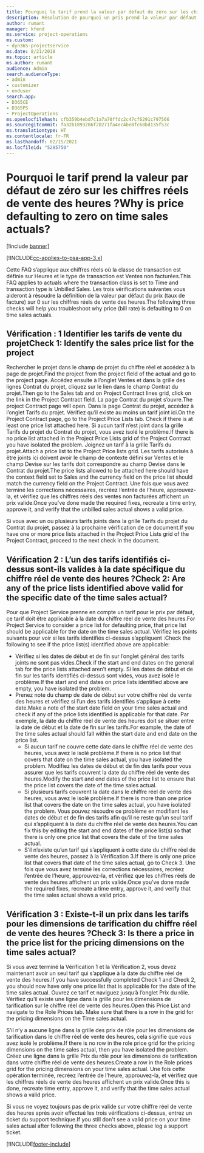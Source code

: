 ```yaml
---
title: Pourquoi le tarif prend la valeur par défaut de zéro sur les chiffres réels de vente des heures ?
description: Résolution de pourquoi un pris prend la valeur par défaut de 0 sur les chiffres réels des ventes des heures.
author: rumant
manager: kfend
ms.service: project-operations
ms.custom:
- dyn365-projectservice
ms.date: 8/21/2018
ms.topic: article
ms.author: rumant
audience: Admin
search.audienceType:
- admin
- customizer
- enduser
search.app:
- D365CE
- D365PS
- ProjectOperations
ms.openlocfilehash: cfb359b4ebd7c1a7a70ffdc2c47cf6291c797566
ms.sourcegitcommit: fa32b1893286f20271fa4ec4be8fc68bd135f53c
ms.translationtype: HT
ms.contentlocale: fr-FR
ms.lasthandoff: 02/15/2021
ms.locfileid: "5285750"
---
```

# <a name="why-is-price-defaulting-to-zero-on-time-sales-actuals"></a><span data-ttu-id="e3525-103">Pourquoi le tarif prend la valeur par défaut de zéro sur les chiffres réels de vente des heures ?</span><span class="sxs-lookup"><span data-stu-id="e3525-103">Why is price defaulting to zero on time sales actuals?</span></span>

[!include [banner](../includes/psa-now-project-operations.md)]

[!INCLUDE[cc-applies-to-psa-app-3.x](../includes/cc-applies-to-psa-app-3x.md)]

<span data-ttu-id="e3525-104">Cette FAQ s’applique aux chiffres réels où la classe de transaction est définie sur Heures et le type de transaction est Ventes non facturées.</span><span class="sxs-lookup"><span data-stu-id="e3525-104">This FAQ applies to actuals where the transaction class is set to Time and transaction type is Unbilled Sales.</span></span> <span data-ttu-id="e3525-105">Les trois vérifications suivantes vous aideront à résoudre la définition de la valeur par défaut du prix (taux de facture) sur 0 sur les chiffres réels de vente des heures.</span><span class="sxs-lookup"><span data-stu-id="e3525-105">The following three checks will help you troubleshoot why price (bill rate) is defaulting to 0 on time sales actuals.</span></span>

## <a name="check-1-identify-the-sales-price-list-for-the-project"></a><span data-ttu-id="e3525-106">Vérification : 1 Identifier les tarifs de vente du projet</span><span class="sxs-lookup"><span data-stu-id="e3525-106">Check 1: Identify the sales price list for the project</span></span>

<span data-ttu-id="e3525-107">Rechercher le projet dans le champ de projet du chiffre réel et accédez à la page de projet.</span><span class="sxs-lookup"><span data-stu-id="e3525-107">Find the project from the project field of the actual and go to the project page.</span></span> <span data-ttu-id="e3525-108">Accédez ensuite à l’onglet Ventes et dans la grille des lignes Contrat du projet, cliquez sur le lien dans le champ Contrat du projet.</span><span class="sxs-lookup"><span data-stu-id="e3525-108">Then go to the Sales tab and on Project Contract lines grid, click on the link in the Project Contract field.</span></span> <span data-ttu-id="e3525-109">La page Contrat du projet s’ouvre.</span><span class="sxs-lookup"><span data-stu-id="e3525-109">The project Contract page will open.</span></span> <span data-ttu-id="e3525-110">Dans la page Contrat du projet, accédez à l’onglet Tarifs du projet. Vérifiez qu’il existe au moins un tarif joint ici.</span><span class="sxs-lookup"><span data-stu-id="e3525-110">On the Project Contract page, go to the Project Price Lists tab. Check if there is at least one price list attached here.</span></span> <span data-ttu-id="e3525-111">Si aucun tarif n’est joint dans la grille Tarifs du projet du Contrat du projet, vous avez isolé le problème.</span><span class="sxs-lookup"><span data-stu-id="e3525-111">If there is no price list attached in the Project Price Lists grid of the Project Contract you have isolated the problem.</span></span> <span data-ttu-id="e3525-112">Joignez un tarif à la grille Tarifs du projet.</span><span class="sxs-lookup"><span data-stu-id="e3525-112">Attach a price list to the Project Price lists grid.</span></span> <span data-ttu-id="e3525-113">Les tarifs autorisés à être joints ici doivent avoir le champ de contexte défini sur Ventes et le champ Devise sur les tarifs doit correspondre au champ Devise dans le Contrat du projet.</span><span class="sxs-lookup"><span data-stu-id="e3525-113">The price lists allowed to be attached here should have the context field set to Sales and the currency field on the price list should match the currency field on the Project Contract.</span></span> <span data-ttu-id="e3525-114">Une fois que vous avez terminé les corrections nécessaires, recréez l’entrée de l’heure, approuvez-la, et vérifiez que les chiffres réels des ventes non facturées affichent un prix valide.</span><span class="sxs-lookup"><span data-stu-id="e3525-114">Once you’ve done made the required fixes, recreate a time entry, approve it, and verify that the unbilled sales actual shows a valid price.</span></span> 

<span data-ttu-id="e3525-115">Si vous avec un ou plusieurs tarifs joints dans la grille Tarifs du projet du Contrat du projet, passez à la prochaine vérification de ce document.</span><span class="sxs-lookup"><span data-stu-id="e3525-115">If you have one or more price lists attached in the Project Price Lists grid of the Project Contract, proceed to the next check in the document.</span></span>

## <a name="check-2-are-any-of-the-price-lists-identified-above-valid-for-the-specific-date-of-the-time-sales-actual"></a><span data-ttu-id="e3525-116">Vérification 2 : L’un des tarifs identifiés ci-dessus sont-ils valides à la date spécifique du chiffre réel de vente des heures ?</span><span class="sxs-lookup"><span data-stu-id="e3525-116">Check 2: Are any of the price lists identified above valid for the specific date of the time sales actual?</span></span>

<span data-ttu-id="e3525-117">Pour que Project Service prenne en compte un tarif pour le prix par défaut, ce tarif doit être applicable à la date du chiffre réel de vente des heures.</span><span class="sxs-lookup"><span data-stu-id="e3525-117">For Project Service to consider a price list for defaulting price, that price list should be applicable for the date on the time sales actual.</span></span> <span data-ttu-id="e3525-118">Vérifiez les points suivants pour voir si les tarifs identifiés ci-dessus s’appliquent :</span><span class="sxs-lookup"><span data-stu-id="e3525-118">Check the following to see if the price list(s) identified above are applicable:</span></span>
- <span data-ttu-id="e3525-119">Vérifiez si les dates de début et de fin sur l’onglet général des tarifs joints ne sont pas vides.</span><span class="sxs-lookup"><span data-stu-id="e3525-119">Check if the start and end dates on the general tab for the price lists attached aren’t empty.</span></span> <span data-ttu-id="e3525-120">Si les dates de début et de fin sur les tarifs identifiés ci-dessus sont vides, vous avez isolé le problème.</span><span class="sxs-lookup"><span data-stu-id="e3525-120">If the start and end dates on price lists identified above are empty, you have isolated the problem.</span></span> 
- <span data-ttu-id="e3525-121">Prenez note du champ de date de début sur votre chiffre réel de vente des heures et vérifiez si l’un des tarifs identifiés s’applique à cette date.</span><span class="sxs-lookup"><span data-stu-id="e3525-121">Make a note of the start date field on your time sales actual and check if any of the price lists identified is applicable for that date.</span></span> <span data-ttu-id="e3525-122">Par exemple, la date du chiffre réel de vente des heures doit se situer entre la date de début et la date de fin sur les tarifs.</span><span class="sxs-lookup"><span data-stu-id="e3525-122">For example, the date of the time sales actual should fall within the start date and end date on the price list.</span></span> 
    - <span data-ttu-id="e3525-123">Si aucun tarif ne couvre cette date dans le chiffre réel de vente des heures, vous avez le isolé problème.</span><span class="sxs-lookup"><span data-stu-id="e3525-123">If there is no price list that covers that date on the time sales actual, you have isolated the problem.</span></span> <span data-ttu-id="e3525-124">Modifiez les dates de début et de fin des tarifs pour vous assurer que les tarifs couvrent la date du chiffre réel de vente des heures.</span><span class="sxs-lookup"><span data-stu-id="e3525-124">Modify the start and end dates of the price list to ensure that the price list covers the date of the time sales actual.</span></span> 
    - <span data-ttu-id="e3525-125">Si plusieurs tarifs couvrent la date dans le chiffre réel de vente des heures, vous avez le isolé problème.</span><span class="sxs-lookup"><span data-stu-id="e3525-125">If there is more than one price list that covers the date on the time sales actual, you have isolated the problem.</span></span> <span data-ttu-id="e3525-126">Vous pouvez résoudre ce problème en modifiant les dates de début et de fin des tarifs afin qu’il ne reste qu’un seul tarif qui s’appliquent à la date du chiffre réel de vente des heures.</span><span class="sxs-lookup"><span data-stu-id="e3525-126">You can fix this by editing the start and end dates of the price list(s) so that there is only one price list that covers the date of the time sales actual.</span></span> 
    - <span data-ttu-id="e3525-127">S’il n’existe qu’un tarif qui s’appliquent à cette date du chiffre réel de vente des heures, passez à la Vérification 3.</span><span class="sxs-lookup"><span data-stu-id="e3525-127">If there is only one price list that covers that date of the time sales actual, go to Check 3.</span></span>
<span data-ttu-id="e3525-128">Une fois que vous avez terminé les corrections nécessaires, recréez l’entrée de l’heure, approuvez-la, et vérifiez que les chiffres réels de vente des heures affichent un prix valide.</span><span class="sxs-lookup"><span data-stu-id="e3525-128">Once you’ve done made the required fixes, recreate a time entry, approve it, and verify that the time sales actual shows a valid price.</span></span>

## <a name="check-3-is-there-a-price-in-the-price-list-for-the-pricing-dimensions-on-the-time-sales-actual"></a><span data-ttu-id="e3525-129">Vérification 3 : Existe-t-il un prix dans les tarifs pour les dimensions de tarification du chiffre réel de vente des heures ?</span><span class="sxs-lookup"><span data-stu-id="e3525-129">Check 3: Is there a price in the price list for the pricing dimensions on the time sales actual?</span></span>

<span data-ttu-id="e3525-130">Si vous avez terminé la Vérification 1 et la Vérification 2, vous devez maintenant avoir un seul tarif qui s’applique à la date du chiffre réel de vente des heures.</span><span class="sxs-lookup"><span data-stu-id="e3525-130">If you have successfully completed Check 1 and Check 2, you should now have only one price list that is applicable for the date of the time sales actual.</span></span> <span data-ttu-id="e3525-131">Ouvrez ce tarif et naviguez jusqu’à l’onglet Prix du rôle. Vérifiez qu’il existe une ligne dans la grille pour les dimensions de tarification sur le chiffre réel de vente des heures.</span><span class="sxs-lookup"><span data-stu-id="e3525-131">Open this Price List and navigate to the Role Prices tab. Make sure that there is a row in the grid for the pricing dimensions on the Time sales actual.</span></span>

<span data-ttu-id="e3525-132">S’il n’y a aucune ligne dans la grille des prix de rôle pour les dimensions de tarification dans le chiffre réel de vente des heures, cela signifie que vous avez isolé le problème.</span><span class="sxs-lookup"><span data-stu-id="e3525-132">If there is no row in the role price grid for the pricing dimensions on the time sales actual, then you have isolated the problem.</span></span> <span data-ttu-id="e3525-133">Créez une ligne dans la grille Prix du rôle pour les dimensions de tarification dans votre chiffre réel de vente des heures.</span><span class="sxs-lookup"><span data-stu-id="e3525-133">Create a row in the Role prices grid for the pricing dimensions on your time sales actual.</span></span> <span data-ttu-id="e3525-134">Une fois cette opération terminée, recréez l’entrée de l’heure, approuvez-la, et vérifiez que les chiffres réels de vente des heures affichent un prix valide.</span><span class="sxs-lookup"><span data-stu-id="e3525-134">Once this is done, recreate time entry, approve it, and verify that the time sales actual shows a valid price.</span></span>

<span data-ttu-id="e3525-135">Si vous ne voyez toujours pas de prix valide sur votre chiffre réel de vente des heures après avoir effectué les trois vérifications ci-dessus, entrez un ticket du support technique.</span><span class="sxs-lookup"><span data-stu-id="e3525-135">If you still don't see a valid price on your time sales actual after following the three checks above, please log a support ticket.</span></span> 



[!INCLUDE[footer-include](../includes/footer-banner.md)]